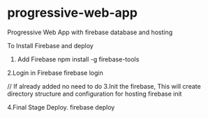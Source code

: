 # progressive-web-app
Progressive Web App with firebase database and hosting

To Install Firebase and deploy

1. Add Firebase 
npm install -g firebase-tools

2.Login in Firebase 
firebase login

// If already added no need to do 
3.Init the firebase, This will create directory structure and configuration for hosting
firebase init

4.Final Stage Deploy. 
firebase deploy
